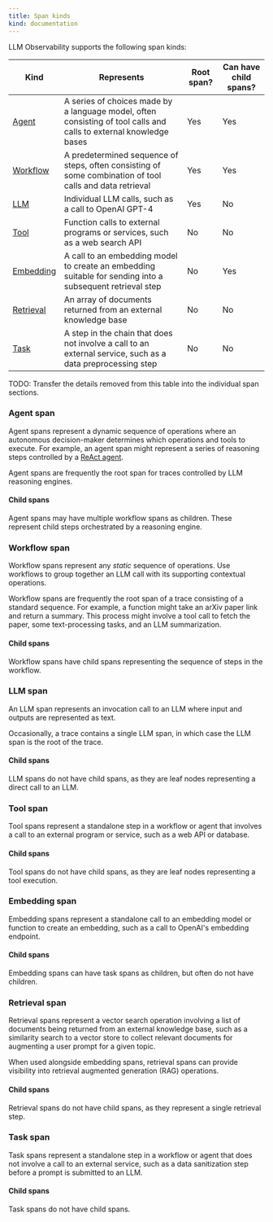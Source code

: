 ```yaml
---
title: Span kinds
kind: documentation
---
```


LLM Observability supports the following span kinds:

| Kind      | Represents   | Root span?   | Can have child spans? |
|-----------|--------------|--------------|-------------|
| [Agent](#agent-span)     | A series of choices made by a language model, often consisting of tool calls and calls to external knowledge bases | Yes | Yes  |
| [Workflow](#workflow-span)  | A predetermined sequence of steps, often consisting of some combination of tool calls and data retrieval | Yes | Yes |
| [LLM](#llm-span)      | Individual LLM calls, such as a call to OpenAI GPT-4 | Yes | No |
| [Tool](#tool-span)      | Function calls to external programs or services, such as a web search API | No | No |
| [Embedding](#embedding-span) | A call to an embedding model to create an embedding suitable for sending into a subsequent retrieval step | No  | Yes |
| [Retrieval](#retrieval-span) | An array of documents returned from an external knowledge base | No | No | 
| [Task](#task-span)      | A step in the chain that does not involve a call to an external service, such as a data preprocessing step | No | No |

TODO: Transfer the details removed from this table into the individual span sections.

### Agent span

Agent spans represent a dynamic sequence of operations where an autonomous decision-maker determines which operations and tools to execute. For example, an agent span might represent a series of reasoning steps controlled by a [ReAct agent][react-agent].

Agent spans are frequently the root span for traces controlled by LLM reasoning engines.

#### Child spans

Agent spans may have multiple workflow spans as children. These represent child steps orchestrated by a reasoning engine.

### Workflow span

Workflow spans represent any *static* sequence of operations. Use workflows to group together an LLM call with its supporting contextual operations.

Workflow spans are frequently the root span of a trace consisting of a standard sequence. For example, a function might take an arXiv paper link and return a summary. This process might involve a tool call to fetch the paper, some text-processing tasks, and an LLM summarization.

#### Child spans

Workflow spans have child spans representing the sequence of steps in the workflow.

### LLM span

An LLM span represents an invocation call to an LLM where input and outputs are represented as text.

Occasionally, a trace contains a single LLM span, in which case the LLM span is the root of the trace.

#### Child spans

LLM spans do not have child spans, as they are leaf nodes representing a direct call to an LLM.

### Tool span

Tool spans represent a standalone step in a workflow or agent that involves a call to an external program or service, such as a web API or database.

#### Child spans

Tool spans do not have child spans, as they are leaf nodes representing a tool execution.

### Embedding span

Embedding spans represent a standalone call to an embedding model or function to create an embedding, such as a call to OpenAI's embedding endpoint.

#### Child spans

Embedding spans can have task spans as children, but often do not have children.

### Retrieval span

Retrieval spans represent a vector search operation involving a list of documents being returned from an external knowledge base, such as a similarity search to a vector store to collect relevant documents for augmenting a user prompt for a given topic.

When used alongside embedding spans, retrieval spans can provide visibility into retrieval augmented generation (RAG) operations.

#### Child spans

Retrieval spans do not have child spans, as they represent a single retrieval step.

### Task span

Task spans represent a standalone step in a workflow or agent that does not involve a call to an external service, such as a data sanitization step before a prompt is submitted to an LLM.

#### Child spans

Task spans do not have child spans.

[open-ai-python-sdk]: https://github.com/openai/openai-python
[boto3]: https://boto3.amazonaws.com/v1/documentation/api/latest/index.html
[botocore]: https://botocore.amazonaws.com/v1/documentation/api/latest/tutorial/index.html
[langchain]: https://github.com/langchain-ai/langchain
[react-agent]: https://react-lm.github.io/